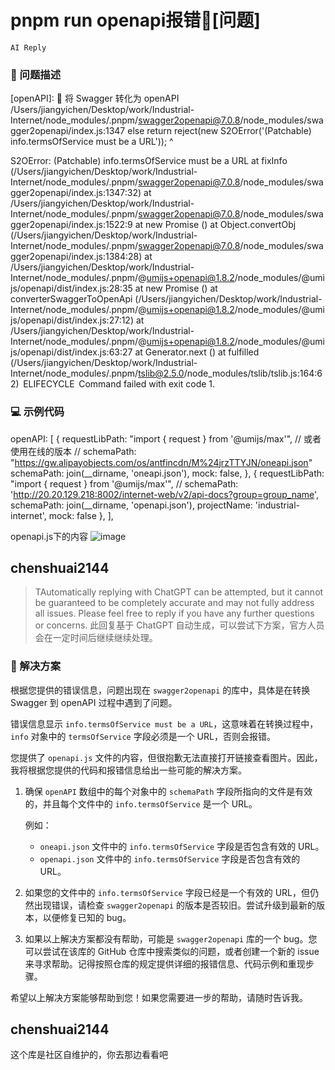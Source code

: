# pnpm run openapi报错🧐[问题]

`AI Reply`

### 🧐 问题描述

[openAPI]: 💺 将 Swagger 转化为 openAPI
/Users/jiangyichen/Desktop/work/Industrial-Internet/node_modules/.pnpm/swagger2openapi@7.0.8/node_modules/swagger2openapi/index.js:1347
else return reject(new S2OError('(Patchable) info.termsOfService must be a URL'));
^

S2OError: (Patchable) info.termsOfService must be a URL
at fixInfo (/Users/jiangyichen/Desktop/work/Industrial-Internet/node_modules/.pnpm/swagger2openapi@7.0.8/node_modules/swagger2openapi/index.js:1347:32)
at /Users/jiangyichen/Desktop/work/Industrial-Internet/node_modules/.pnpm/swagger2openapi@7.0.8/node_modules/swagger2openapi/index.js:1522:9
at new Promise (<anonymous>)
at Object.convertObj (/Users/jiangyichen/Desktop/work/Industrial-Internet/node_modules/.pnpm/swagger2openapi@7.0.8/node_modules/swagger2openapi/index.js:1384:28)
at /Users/jiangyichen/Desktop/work/Industrial-Internet/node_modules/.pnpm/@umijs+openapi@1.8.2/node_modules/@umijs/openapi/dist/index.js:28:35
at new Promise (<anonymous>)
at converterSwaggerToOpenApi (/Users/jiangyichen/Desktop/work/Industrial-Internet/node_modules/.pnpm/@umijs+openapi@1.8.2/node_modules/@umijs/openapi/dist/index.js:27:12)
at /Users/jiangyichen/Desktop/work/Industrial-Internet/node_modules/.pnpm/@umijs+openapi@1.8.2/node_modules/@umijs/openapi/dist/index.js:63:27
at Generator.next (<anonymous>)
at fulfilled (/Users/jiangyichen/Desktop/work/Industrial-Internet/node_modules/.pnpm/tslib@2.5.0/node_modules/tslib/tslib.js:164:62)
 ELIFECYCLE  Command failed with exit code 1.

### 💻 示例代码

openAPI: [
{
requestLibPath: "import { request } from '@umijs/max'",
// 或者使用在线的版本
// schemaPath: "https://gw.alipayobjects.com/os/antfincdn/M%24jrzTTYJN/oneapi.json"
schemaPath: join(__dirname, 'oneapi.json'),
mock: false,
},
{
requestLibPath: "import { request } from '@umijs/max'",
// schemaPath: 'http://20.20.129.218:8002/internet-web/v2/api-docs?group=group_name',
schemaPath: join(__dirname, 'openapi.json'),
projectName: 'industrial-internet',
mock: false
},
],

openapi.js下的内容
![image](https://github.com/ant-design/pro-components/assets/77370829/41d4f168-f7b8-41e5-a304-3833fa311e69)

## chenshuai2144

> TAutomatically replying with ChatGPT can be attempted, but it cannot be guaranteed to be completely accurate and may not fully address all issues. Please feel free to reply if you have any further questions or concerns.
> 此回复基于 ChatGPT 自动生成，可以尝试下方案，官方人员会在一定时间后继续继续处理。

### 📝 解决方案

根据您提供的错误信息，问题出现在 `swagger2openapi` 的库中，具体是在转换 Swagger 到 openAPI 过程中遇到了问题。

错误信息显示 `info.termsOfService must be a URL`，这意味着在转换过程中，`info` 对象中的 `termsOfService` 字段必须是一个 URL，否则会报错。

您提供了 `openapi.js` 文件的内容，但很抱歉无法直接打开链接查看图片。因此，我将根据您提供的代码和报错信息给出一些可能的解决方案。

1. 确保 `openAPI` 数组中的每个对象中的 `schemaPath` 字段所指向的文件是有效的，并且每个文件中的 `info.termsOfService` 是一个 URL。

   例如：

   - `oneapi.json` 文件中的 `info.termsOfService` 字段是否包含有效的 URL。
   - `openapi.json` 文件中的 `info.termsOfService` 字段是否包含有效的 URL。

2. 如果您的文件中的 `info.termsOfService` 字段已经是一个有效的 URL，但仍然出现错误，请检查 `swagger2openapi` 的版本是否较旧。尝试升级到最新的版本，以便修复已知的 bug。

3. 如果以上解决方案都没有帮助，可能是 `swagger2openapi` 库的一个 bug。您可以尝试在该库的 GitHub 仓库中搜索类似的问题，或者创建一个新的 issue 来寻求帮助。记得按照仓库的规定提供详细的报错信息、代码示例和重现步骤。

希望以上解决方案能够帮助到您！如果您需要进一步的帮助，请随时告诉我。

## chenshuai2144

这个库是社区自维护的，你去那边看看吧

